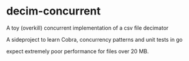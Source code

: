 # decim-concurrent
A toy (overkill) concurrent implementation of a csv file decimator 

A sideproject to learn Cobra, concurrency patterns and unit tests in go

expect extremely poor performance for files over 20 MB.

